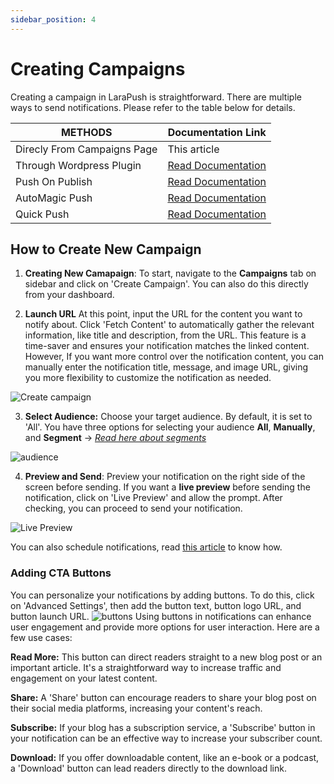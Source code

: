 ```yaml
---
sidebar_position: 4
---
```


# Creating Campaigns

Creating a campaign in LaraPush is straightforward. There are multiple ways to send notifications. Please refer to the table below for details.

| METHODS                     | Documentation Link                                           |
| --------------------------- | ------------------------------------------------------------ |
| Direcly From Campaigns Page | This article                                                 |
| Through Wordpress Plugin    | [Read Documentation](wordpress-pugin)                        |
| Push On Publish             | [Read Documentation](../features/automation/push-on-publish) |
| AutoMagic Push              | [Read Documentation](../features/automation/automagic)       |
| Quick Push                  | [Read Documentation](../features/quick-push)                 |

## How to Create New Campaign

1. **Creating New Camapaign**: To start, navigate to the **Campaigns** tab on sidebar and click on 'Create Campaign'. You can also do this directly from your dashboard.

2. **Launch URL** At this point, input the URL for the content you want to notify about. Click 'Fetch Content' to automatically gather the relevant information, like title and description, from the URL. This feature is a time-saver and ensures your notification matches the linked content. However, If you want more control over the notification content, you can manually enter the notification title, message, and image URL, giving you more flexibility to customize the notification as needed.

![Create campaign](/img/createcampaign.png)

3. **Select Audience:** Choose your target audience. By default, it is set to 'All'. You have three options for selecting your audience **All**, **Manually**, and **Segment** → [_Read here about segments_](../features/segment)

![audience](/img/audience.png)

4. **Preview and Send**:
   Preview your notification on the right side of the screen before sending. If you want a **live preview** before sending the notification, click on 'Live Preview' and allow the prompt. After checking, you can proceed to send your notification.

![Live Preview](/img/livepreview.png)

You can also schedule notifications, read [this article](../features/shedule-notification) to know how.

### Adding CTA Buttons

You can personalize your notifications by adding buttons. To do this, click on 'Advanced Settings', then add the button text, button logo URL, and button launch URL.
![buttons](/img/buttons.png)
Using buttons in notifications can enhance user engagement and provide more options for user interaction. Here are a few use cases:

**Read More:** This button can direct readers straight to a new blog post or an important article. It's a straightforward way to increase traffic and engagement on your latest content.

**Share:** A 'Share' button can encourage readers to share your blog post on their social media platforms, increasing your content's reach.

**Subscribe:** If your blog has a subscription service, a 'Subscribe' button in your notification can be an effective way to increase your subscriber count.

**Download:** If you offer downloadable content, like an e-book or a podcast, a 'Download' button can lead readers directly to the download link.
